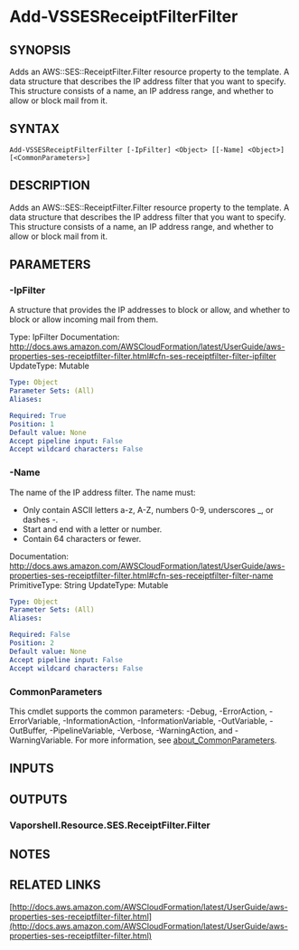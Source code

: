 # Add-VSSESReceiptFilterFilter

## SYNOPSIS
Adds an AWS::SES::ReceiptFilter.Filter resource property to the template.
A data structure that describes the IP address filter that you want to specify.
This structure consists of a name, an IP address range, and whether to allow or block mail from it.

## SYNTAX

```
Add-VSSESReceiptFilterFilter [-IpFilter] <Object> [[-Name] <Object>] [<CommonParameters>]
```

## DESCRIPTION
Adds an AWS::SES::ReceiptFilter.Filter resource property to the template.
A data structure that describes the IP address filter that you want to specify.
This structure consists of a name, an IP address range, and whether to allow or block mail from it.

## PARAMETERS

### -IpFilter
A structure that provides the IP addresses to block or allow, and whether to block or allow incoming mail from them.

Type: IpFilter
Documentation: http://docs.aws.amazon.com/AWSCloudFormation/latest/UserGuide/aws-properties-ses-receiptfilter-filter.html#cfn-ses-receiptfilter-filter-ipfilter
UpdateType: Mutable

```yaml
Type: Object
Parameter Sets: (All)
Aliases:

Required: True
Position: 1
Default value: None
Accept pipeline input: False
Accept wildcard characters: False
```

### -Name
The name of the IP address filter.
The name must:
+ Only contain ASCII letters a-z, A-Z, numbers 0-9, underscores _, or dashes -.
+ Start and end with a letter or number.
+ Contain 64 characters or fewer.

Documentation: http://docs.aws.amazon.com/AWSCloudFormation/latest/UserGuide/aws-properties-ses-receiptfilter-filter.html#cfn-ses-receiptfilter-filter-name
PrimitiveType: String
UpdateType: Mutable

```yaml
Type: Object
Parameter Sets: (All)
Aliases:

Required: False
Position: 2
Default value: None
Accept pipeline input: False
Accept wildcard characters: False
```

### CommonParameters
This cmdlet supports the common parameters: -Debug, -ErrorAction, -ErrorVariable, -InformationAction, -InformationVariable, -OutVariable, -OutBuffer, -PipelineVariable, -Verbose, -WarningAction, and -WarningVariable. For more information, see [about_CommonParameters](http://go.microsoft.com/fwlink/?LinkID=113216).

## INPUTS

## OUTPUTS

### Vaporshell.Resource.SES.ReceiptFilter.Filter
## NOTES

## RELATED LINKS

[http://docs.aws.amazon.com/AWSCloudFormation/latest/UserGuide/aws-properties-ses-receiptfilter-filter.html](http://docs.aws.amazon.com/AWSCloudFormation/latest/UserGuide/aws-properties-ses-receiptfilter-filter.html)

